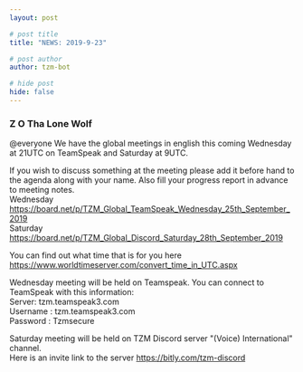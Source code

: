 ```yaml
---
layout: post

# post title
title: "NEWS: 2019-9-23"

# post author
author: tzm-bot

# hide post
hide: false
---
```


### Z O Tha Lone Wolf

@​everyone  We have the global meetings in english this coming Wednesday at 21UTC on TeamSpeak and Saturday at 9UTC.  
  
If you wish to discuss something at the meeting please add it before hand to the agenda along with your name. Also fill your progress report in advance to meeting notes.  
Wednesday https://board.net/p/TZM_Global_TeamSpeak_Wednesday_25th_September_2019  
Saturday https://board.net/p/TZM_Global_Discord_Saturday_28th_September_2019  
  
You can find out what time that is for you here https://www.worldtimeserver.com/convert_time_in_UTC.aspx  
  
Wednesday meeting will be held on Teamspeak. You can connect to TeamSpeak with this information:   
Server: tzm.teamspeak3.com   
Username : tzm.teamspeak3.com  
Password : Tzmsecure  
  
Saturday meeting will be held on TZM Discord server "(Voice) International" channel.   
Here is an invite link to the server https://bitly.com/tzm-discord  


